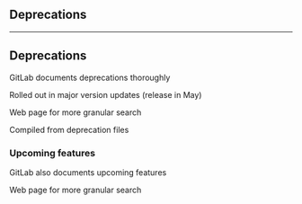<!-- .slide: id="gitlab_deprecations" class="vertical-center" -->

<i class="fa-duotone fa-scroll-old fa-8x fa-duotone-colors-inverted" style="float: right; color: grey;"></i>

## Deprecations

---

## Deprecations

<i class="fa-duotone fa-solid fa-4x fa-scroll-old"></i> <!-- .element: style="float: right;" -->

GitLab documents deprecations thoroughly [](https://docs.gitlab.com/update/deprecations/)

Rolled out in major version updates (release in May)

Web page for more granular search [](https://gitlab-com.gitlab.io/cs-tools/gitlab-cs-tools/what-is-new-since/?tab=deprecations)

Compiled from deprecation files [](https://gitlab.com/gitlab-org/gitlab/-/tree/master/data/deprecations)

### Upcoming features

GitLab also documents upcoming features [](https://about.gitlab.com/upcoming-releases/)

Web page for more granular search [](https://gitlab-com.gitlab.io/cs-tools/gitlab-cs-tools/what-is-new-since/?tab=features)
